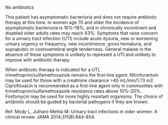 No antibiotics

This patient has asymptomatic bacteriuria and does not require antibiotic therapy at this time. In women age 70 and older the incidence of asymptomatic bacteriuria is 16%–18%, and in chronically incontinent and disabled older adults rates may reach 43%. Symptoms that raise concern for a urinary tract infection (UTI) include acute dysuria, new or worsening urinary urgency or frequency, new incontinence, gross hematuria, and suprapubic or costovertebral angle tenderness. General malaise in the absence of these symptoms is unlikely to represent a UTI and unlikely to improve with antibiotic therapy.

When antibiotic therapy is indicated for a UTI, trimethoprim/sulfamethoxazole remains the first-line agent. Nitrofurantoin may be used for those with a creatinine clearance >40 mL/min/1.73 m2. Ciprofloxacin is recommended as a first-line agent only in communities with trimethoprim/sulfamethoxazole resistance rates above 10%–20%. Fosfomycin may be used for more highly resistant organisms. The choice of antibiotic should be guided by bacterial pathogens if they are known.

Ref: Mody L, Juthani-Mehta M: Urinary tract infections in older women: A clinical review. JAMA 2014;311(8):844-854.